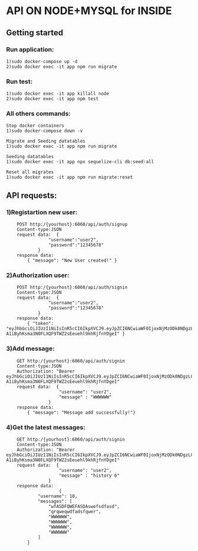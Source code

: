 # API ON NODE+MYSQL for INSIDE

## Getting started

 ### Run application:
    1)sudo docker-compose up -d
    2)sudo docker exec -it app npm run migrate
 
 ### Run test:
    1)sudo docker exec -it app killall node
    2)sudo docker exec -it app npm test
    
 ### All others commands:
    Stop docker containers
    1)sudo docker-compose down -v
    
    Migrate and Seeding datatables
    1)sudo docker exec -it app npm run migrate
    
    Seeding datatables
    1)sudo docker exec -it app npx sequelize-cli db:seed:all
    
    Reset all migrates
    1)sudo docker exec -it app npm run migrate:reset


 ## API requests:
 ### 1)Registartion new user:
        POST http:/{yourhost}:6060/api/auth/signup
        Content-type:JSON
        request data:  {
                    "username":"user2",
                    "password":"12345678"
                }
        response data:
            { "message": "New User created!" }
 ### 2)Authorization user:
        POST http:/{yourhost}:6060/api/auth/signin
        Content-type:JSON
        request data:  {
                    "username":"user2",
                    "password":"12345678"
                }
        response data:
            { "token": "eyJhbGciOiJIUzI1NiIsInR5cCI6IkpXVCJ9.eyJpZCI6NCwiaWF0IjoxNjMzODk0NDgzLCJleHAiOjE2MzM5ODA4ODN9.-A1iByhKsma3N0FLXQF9TWZ2sEeuehl9khRjfnYDgeI" }
            
 ### 3)Add message:
        GET http:/{yourhost}:6060/api/auth/signin
        Content-type:JSON
        Authorization: "Bearer eyJhbGciOiJIUzI1NiIsInR5cCI6IkpXVCJ9.eyJpZCI6NCwiaWF0IjoxNjMzODk0NDgzLCJleHAiOjE2MzM5ODA4ODN9.-A1iByhKsma3N0FLXQF9TWZ2sEeuehl9khRjfnYDgeI"
        request data:  {
                        "username": "user2",
                        "message" : "WWWWWW"
                    }
        response data:
            { "message": "Message add successfully!"}
  ### 4)Get the latest messages:
        GET http:/{yourhost}:6060/api/auth/signin
        Content-type:JSON
        Authorization: "Bearer eyJhbGciOiJIUzI1NiIsInR5cCI6IkpXVCJ9.eyJpZCI6NCwiaWF0IjoxNjMzODk0NDgzLCJleHAiOjE2MzM5ODA4ODN9.-A1iByhKsma3N0FLXQF9TWZ2sEeuehl9khRjfnYDgeI"
        request data:  {
                        "username": "user2",
                        "message" : "history 6"
                    }
        response data:
                        {
                "username": 10,
                "messages": [
                    "wfASDFQWEFASDAswefsdfasd",
                    "qrqweqwdfadsfqwer",
                    "WWWWWW",
                    "WWWWWW",
                    "WWWWWW",
                    "WWWWWW"
                ]
            }        
            
    
